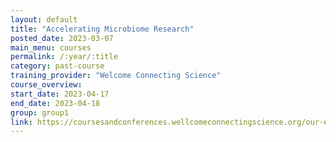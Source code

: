 ```yaml
---
layout: default
title: "Accelerating Microbiome Research"
posted_date: 2023-03-07
main_menu: courses
permalink: /:year/:title
category: past-course
training_provider: "Welcome Connecting Science"
course_overview: 
start_date: 2023-04-17
end_date: 2023-04-18
group: group1
link: https://coursesandconferences.wellcomeconnectingscience.org/our-events/courses/
---
```

  
<!-- ### SARS-CoV-2 NGS bioinformatics course 2021 -->




